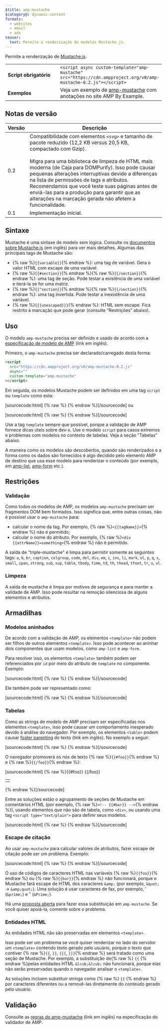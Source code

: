 ```yaml
---
$title: amp-mustache
$category@: dynamic-content
formats:
  - websites
  - email
  - ads
teaser:
  text: Permite a renderização de modelos Mustache.js.
---
```


<!--
       Copyright 2016 The AMP HTML Authors. All Rights Reserved.

       Licensed under the Apache License, Version 2.0 (the "License");
     you may not use this file except in compliance with the License.
     You may obtain a copy of the License at

     http://www.apache.org/licenses/LICENSE-2.0

     Unless required by applicable law or agreed to in writing, software
     distributed under the License is distributed on an "AS-IS" BASIS,
     WITHOUT WARRANTIES OR CONDITIONS OF ANY KIND, either express or implied.
     See the License for the specific language governing permissions and
     limitations under the License.
-->

Permite a renderização de [Mustache.js](https://github.com/janl/mustache.js/).

<table>
  <tr>
    <td width="40%"><strong>Script obrigatório</strong></td>
    <td>
      <div>
      <code>&lt;script async custom-template="amp-mustache" src="https://cdn.ampproject.org/v0/amp-mustache-0.2.js">&lt;/script></code>
      </div>
    </td>
  </tr>
  <tr>
    <td width="40%"><strong>Exemplos</strong></td>
    <td>Veja um exemplo de <a href="https://ampbyexample.com/components/amp-mustache/">amp-mustache</a> com anotações no site AMP By Example.</td>
  </tr>
</table>

## Notas de versão <a name="version-notes"></a>

| Versão | Descrição                                                                                                                                                                                                                                                                                                                                                                                                                                                                                   |
| ------ | ------------------------------------------------------------------------------------------------------------------------------------------------------------------------------------------------------------------------------------------------------------------------------------------------------------------------------------------------------------------------------------------------------------------------------------------------------------------------------------------- |
| 0.2    | Compatibilidade com elementos `<svg>` e tamanho de pacote reduzido (12,2 KB versus 20,5 KB, compactado com Gzip).<br><br>Migra para uma biblioteca de limpeza de HTML mais moderna (de Caja para DOMPurify). Isso pode causar pequenas alterações interruptivas devido a diferenças na lista de permissões de tags e atributos. Recomendamos que você teste suas páginas antes de enviá-las para a produção para garantir que as alterações na marcação gerada não afetem a funcionalidade. |
| 0.1    | Implementação inicial.                                                                                                                                                                                                                                                                                                                                                                                                                                                                      |

## Sintaxe <a name="syntax"></a>

Mustache é uma sintaxe de modelo sem lógica. Consulte os [documentos sobre Mustache.js](https://github.com/janl/mustache.js/) (em inglês) para ver mais detalhes. Algumas das principais tags de Mustache são:

- {% raw %}`{{variable}}`{% endraw %}: uma tag de variável. Gera o valor HTML com escape de uma variável.
- {% raw %}`{{#section}}`{% endraw %}{% raw %}`{{/section}}`{% endraw %}: uma tag de seção. Pode testar a existência de uma variável e iterá-la se for uma matriz.
- {% raw %}`{{^section}}`{% endraw %}{% raw %}`{{/section}}`{% endraw %}: uma tag invertida. Pode testar a inexistência de uma variável.
- {% raw %}`{{{unescaped}}}`{% endraw %}: HTML sem escape. Fica restrito à marcação que pode gerar (consulte “Restrições” abaixo).

## Uso <a name="usage"></a>

O modelo `amp-mustache` precisa ser definido e usado de acordo com a [especificação de modelo de AMP](https://github.com/ampproject/amphtml/blob/master/spec/amp-html-templates.md) (link em inglês).

Primeiro, o `amp-mustache` precisa ser declarado/carregado desta forma:

```html
<script
  src="https://cdn.ampproject.org/v0/amp-mustache-0.2.js"
  async=""
  custom-template="amp-mustache"
></script>
```

Em seguida, os modelos Mustache podem ser definidos em uma tag `script` ou `template` como esta:

[sourcecode:html]
{% raw %}<!-- Using template tag. -->
<template type="amp-mustache">
Hello {{world}}!
</template>
{% endraw %}[/sourcecode]
ou

<!-- Using script tag. -->

[sourcecode:html]
{% raw %}<script type="text/plain" template="amp-mustache">
Hello {{world}}!
</script>
{% endraw %}[/sourcecode]

Use a tag `template` sempre que possível, porque a validação de AMP fornece dicas úteis sobre dev-x. Use o modelo `script` para casos extremos e problemas com modelos no contexto de tabelas. Veja a seção "Tabelas" abaixo.

A maneira como os modelos são descobertos, quando são renderizados e a forma como os dados são fornecidos é algo decidido pelo elemento AMP de destino que usa esse modelo para renderizar o conteúdo (por exemplo, em [amp-list](amp-list.md), [amp-form](amp-form.md) etc.).

## Restrições <a name="restrictions"></a>

### Validação <a name="validation"></a>

Como todos os modelos de AMP, os modelos `amp-mustache` precisam ser fragmentos DOM bem formados. Isso significa que, entre outras coisas, não é possível usar o `amp-mustache` para:

- calcular o nome da tag. Por exemplo, {% raw %}`<{{tagName}}>`{% endraw %} não é permitido;
- calcular o nome do atributo. Por exemplo, {% raw %}`<div {{attrName}}=something>`{% endraw %} não é permitido.

A saída de "triple-mustache" é limpa para permitir somente as seguintes tags: `a`, `b`, `br`, `caption`, `colgroup`, `code`, `del`, `div`, `em`, `i`, `ins`, `li`, `mark`, `ol`, `p`, `q`, `s`, `small`, `span`, `strong`, `sub`, `sup`, `table`, `tbody`, `time`, `td`, `th`, `thead`, `tfoot`, `tr`, `u`, `ul`.

### Limpeza <a name="sanitization"></a>

A saída de mustache é limpa por motivos de segurança e para manter a validade de AMP. Isso pode resultar na remoção silenciosa de alguns elementos e atributos.

## Armadilhas <a name="pitfalls"></a>

### Modelos aninhados <a name="nested-templates"></a>

De acordo com a validação de AMP, os elementos `<template>` não podem ser filhos de outros elementos `<template>`. Isso pode acontecer ao aninhar dois componentes que usam modelos, como `amp-list` e `amp-form`.

Para resolver isso, os elementos `<template>` também podem ser referenciados por `id` por meio do atributo de `template` no componente. Exemplo:

[sourcecode:html]
{% raw %}<amp-list id="myList" src="https://foo.com/list.json">
<template type="amp-mustache">
<div>{{title}}</div>
</template>
</amp-list>
{% endraw %}[/sourcecode]

Ele também pode ser representado como:

[sourcecode:html]
{% raw %}<!-- Externalize templates to avoid nesting. -->
<template type="amp-mustache" id="myTemplate">

  <div>{{title}}</div>
</template>

<amp-list id="myList" src="https://foo.com/list.json" template="myTemplate">
</amp-list>
{% endraw %}[/sourcecode]

### Tabelas <a name="tables"></a>

Como as strings de modelo de AMP precisam ser especificadas nos elementos `<template>`, isso pode causar um comportamento inesperado devido à análise do navegador. Por exemplo, os elementos `<table>` podem causar [foster parenting](https://www.w3.org/TR/html5/syntax.html#unexpected-markup-in-tables) do texto (link em inglês). No exemplo a seguir:

[sourcecode:html]
{% raw %}<template type="amp-mustache">

  <table>
    <tr>
      {{#foo}}<td></td>{{/foo}}
    </tr>
  </table>
</template>
{% endraw %}[/sourcecode]

O navegador promoverá os nós de texto {% raw %}`{{#foo}}`{% endraw %} e {% raw %}`{{/foo}}`{% endraw %}:

[sourcecode:html]
{% raw %}{{#foo}}
{{/foo}}

<table>
  <tr>
    <td></td>
  </tr>
</table>
{% endraw %}[/sourcecode]

Entre as soluções estão o agrupamento de seções de Mustache em comentários HTML (por exemplo, {% raw %}`<!-- {{#bar}} -->`{% endraw %}), usando elementos que não são de tabela, como `<div>`, ou usando uma tag `<script type="text/plain">` para definir seus modelos.

[sourcecode:html]
{% raw %}<script type="text/plain" template="amp-mustache">

  <table>
    <tr>
      {{#foo}}<td></td>{{/foo}}
    </tr>
  </table>
</script>
{% endraw %}[/sourcecode]

### Escape de citação <a name="quote-escaping"></a>

Ao usar `amp-mustache` para calcular valores de atributos, fazer escape de citação pode ser um problema. Exemplo:

[sourcecode:html]
{% raw %}<template type="amp-mustache">

  <!-- A double-quote (") in foo will cause malformed HTML. -->

<amp-img alt="{{foo}}" src="example.jpg" width=100 height=100></amp-img>

  <!-- A single-quote (') or double-quote (") in bar will cause an AMP runtime parse error. -->

<button on="tap:AMP.setState({foo: '{{bar}}'})">Click me</button>
</template>
{% endraw %}[/sourcecode]

O uso de códigos de caracteres HTML nas variáveis {% raw %}`{{foo}}`{% endraw %} ou {% raw %}`{{bar}}`{% endraw %} não funcionará, porque o Mustache fará escape de HTML dos caracteres `&amp;` (por exemplo, `&quot;` -&gt; `&amp;quot;`). Uma solução é usar caracteres de fax, por exemplo, ′ (`&prime;`) e ″ (`&Prime;`).

Há uma [proposta aberta](https://github.com/ampproject/amphtml/issues/8395) para fazer essa substituição em `amp-mustache`. Se você quiser apoiá-la, comente sobre o problema.

### Entidades HTML <a name="html-entities"></a>

As entidades HTML não são preservadas em elementos `<template>`.

Isso pode ser um problema se você quiser renderizar no lado do servidor um `<template>` contendo texto gerado pelo usuário, porque o texto que contiver {% raw %}`{{`, `}}`, `{{{`, `}}}`{% endraw %} será tratado como uma seção de Mustache. Por exemplo, a substituição de{% raw %} `{{` {% endraw %}pelas entidades HTML `&lcub;&lcub;` não funcionará, porque elas não serão preservadas quando o navegador analisar o `<template>`.

As soluções incluem substituir strings como {% raw %} `{{` {% endraw %} por caracteres diferentes ou a removê-las diretamente do conteúdo gerado pelo usuário.

## Validação <a name="validation-1"></a>

Consulte as [regras do amp-mustache](https://github.com/ampproject/amphtml/blob/master/extensions/amp-mustache/validator-amp-mustache.protoascii) (link em inglês) na especificação do validador de AMP.
